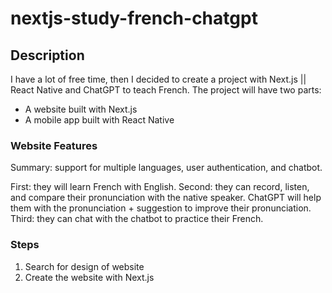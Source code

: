 # nextjs-study-french-chatgpt

## Description

I have a lot of free time, then I decided to create a project with Next.js || React Native and ChatGPT to teach French.
The project will have two parts:

- A website built with Next.js
- A mobile app built with React Native

### Website Features

Summary: support for multiple languages, user authentication, and chatbot.

First: they will learn French with English.
Second: they can record, listen, and compare their pronunciation with the native speaker. ChatGPT will help them with the pronunciation + suggestion to improve their pronunciation.
Third: they can chat with the chatbot to practice their French.

### Steps

1. Search for design of website
2. Create the website with Next.js
